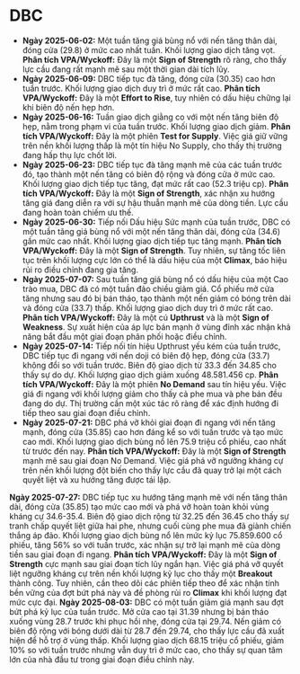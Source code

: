 # DBC

- **Ngày 2025-06-02:** Một tuần tăng giá bùng nổ với nến tăng thân dài, đóng cửa (29.8) ở mức cao nhất tuần. Khối lượng giao dịch tăng vọt. **Phân tích VPA/Wyckoff:** Đây là một **Sign of Strength** rõ ràng, cho thấy lực cầu đang rất mạnh mẽ sau một thời gian dài tích lũy.
- **Ngày 2025-06-09:** DBC tiếp tục đà tăng, đóng cửa (30.35) cao hơn tuần trước. Khối lượng giao dịch duy trì ở mức rất cao. **Phân tích VPA/Wyckoff:** Đây là một **Effort to Rise**, tuy nhiên có dấu hiệu chững lại khi biên độ nến hẹp hơn.
- **Ngày 2025-06-16:** Tuần giao dịch giằng co với một nến tăng biên độ hẹp, nằm trong phạm vi của tuần trước. Khối lượng giao dịch giảm. **Phân tích VPA/Wyckoff:** Đây là một phiên **Test for Supply**. Việc giá giữ vững trên nền khối lượng thấp là một tín hiệu No Supply, cho thấy thị trường đang hấp thụ lực chốt lời.
- **Ngày 2025-06-23:** DBC tiếp tục đà tăng mạnh mẽ của các tuần trước đó, tạo thành một nến tăng có biên độ rộng và đóng cửa ở mức cao. Khối lượng giao dịch tiếp tục tăng, đạt mức rất cao (52.3 triệu cp). **Phân tích VPA/Wyckoff:** Đây là một **Sign of Strength**, xác nhận xu hướng tăng giá đang diễn ra với sự hậu thuẫn mạnh mẽ của dòng tiền. Lực cầu đang hoàn toàn chiếm ưu thế.
- **Ngày 2025-06-30:** Tiếp nối Dấu hiệu Sức mạnh của tuần trước, DBC có một tuần tăng giá bùng nổ với một nến tăng thân dài, đóng cửa (34.6) gần mức cao nhất. Khối lượng giao dịch tiếp tục tăng mạnh. **Phân tích VPA/Wyckoff:** Đây là một **Sign of Strength**. Tuy nhiên, sự tăng tốc liên tục trên khối lượng cực lớn có thể là dấu hiệu của một **Climax**, báo hiệu rủi ro điều chỉnh đang gia tăng.
- **Ngày 2025-07-07:** Sau tuần tăng giá bùng nổ có dấu hiệu của một Cao trào mua, DBC đã có một tuần đảo chiều giảm giá. Cổ phiếu mở cửa tăng nhưng sau đó bị bán tháo, tạo thành một nến giảm có bóng trên dài và đóng cửa (33.7) thấp. Khối lượng giao dịch duy trì ở mức rất cao. **Phân tích VPA/Wyckoff:** Đây là một cú **Upthrust** và là một **Sign of Weakness**. Sự xuất hiện của áp lực bán mạnh ở vùng đỉnh xác nhận khả năng bắt đầu một giai đoạn phân phối hoặc điều chỉnh.
- **Ngày 2025-07-14:** Tiếp nối tín hiệu Upthrust yếu kém của tuần trước, DBC tiếp tục đi ngang với nến doji có biên độ hẹp, đóng cửa (33.7) không đổi so với tuần trước. Biên độ giao dịch từ 33.3 đến 34.85 cho thấy sự do dự. Khối lượng giao dịch giảm xuống 48.581.456 cp. **Phân tích VPA/Wyckoff:** Đây là một phiên **No Demand** sau tín hiệu yếu. Việc giá đi ngang với khối lượng giảm cho thấy cả phe mua và phe bán đều đang do dự. Thị trường cần một xúc tác rõ ràng để xác định hướng đi tiếp theo sau giai đoạn điều chỉnh.
- **Ngày 2025-07-21:** DBC phá vỡ khỏi giai đoạn đi ngang với nến tăng mạnh, đóng cửa (35.85) cao hơn đáng kể so với tuần trước và tạo mức cao mới. Khối lượng giao dịch bùng nổ lên 75.9 triệu cổ phiếu, cao nhất từ trước đến nay. **Phân tích VPA/Wyckoff:** Đây là một **Sign of Strength** mạnh mẽ sau giai đoạn No Demand. Việc giá phá vỡ ngưỡng kháng cự trên nền khối lượng đột biến cho thấy lực cầu đã quay trở lại một cách quyết liệt và xu hướng tăng được tái lập.


**Ngày 2025-07-27:** DBC tiếp tục xu hướng tăng mạnh mẽ với nến tăng thân dài, đóng cửa (35.85) tạo mức cao mới và phá vỡ hoàn toàn khỏi vùng kháng cự 34.6-35.4. Biên độ giao dịch rộng từ 32.25 đến 36.45 cho thấy sự tranh chấp quyết liệt giữa hai phe, nhưng cuối cùng phe mua đã giành chiến thắng áp đảo. Khối lượng giao dịch bùng nổ lên mức kỷ lục 75.859.600 cổ phiếu, tăng 56% so với tuần trước, xác nhận sự trở lại mạnh mẽ của dòng tiền sau giai đoạn đi ngang. **Phân tích VPA/Wyckoff:** Đây là một **Sign of Strength** cực mạnh sau giai đoạn tích lũy ngắn hạn. Việc giá phá vỡ quyết liệt ngưỡng kháng cự trên nền khối lượng kỷ lục cho thấy một **Breakout** thành công. Tuy nhiên, cần theo dõi các phiên tiếp theo để xác nhận tính bền vững của đợt bứt phá này và đề phòng rủi ro **Climax** khi khối lượng đạt mức cực đại.
**Ngày 2025-08-03:** DBC có một tuần giảm giá mạnh sau đợt bứt phá kỷ lục của tuần trước. Mở cửa cao tại 31.39 nhưng bị bán tháo xuống vùng 28.7 trước khi phục hồi nhẹ, đóng cửa tại 29.74. Nến giảm có biên độ rộng với bóng dưới dài từ 28.7 đến 29.74, cho thấy lực cầu đã xuất hiện để hỗ trợ ở vùng thấp. Khối lượng giao dịch 68.15 triệu cổ phiếu, giảm 10% so với tuần trước nhưng vẫn duy trì ở mức cao, cho thấy sự quan tâm lớn của nhà đầu tư trong giai đoạn điều chỉnh này.
